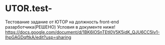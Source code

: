 # UTOR.test-
Тестование задание от ЮТОР на должность front-end разарботчика(РЕШЕНО)
Условия в документе ниже!
https://docs.google.com/document/d/1BK6lOSnTEtI0V5K5idK_QJU6CC5Iv1-lhpGAGDqftkA/edit?usp=sharing
